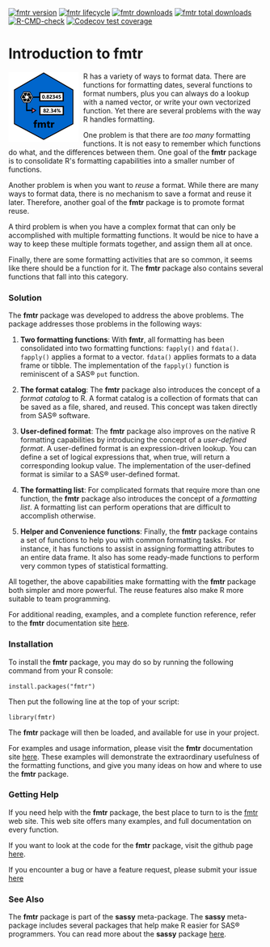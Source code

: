 <!-- badges: start -->

[![fmtr version](https://www.r-pkg.org/badges/version/fmtr)](https://cran.r-project.org/package=fmtr)
[![fmtr lifecycle](https://img.shields.io/badge/lifecycle-stable-blue.svg)](https://cran.r-project.org/package=fmtr)
[![fmtr downloads](https://cranlogs.r-pkg.org/badges/fmtr)](https://cran.r-project.org/package=fmtr)
[![fmtr total downloads](https://cranlogs.r-pkg.org/badges/grand-total/fmtr)](https://cran.r-project.org/package=fmtr)
[![R-CMD-check](https://github.com/dbosak01/fmtr/actions/workflows/R-CMD-check.yaml/badge.svg)](https://github.com/dbosak01/fmtr/actions/workflows/R-CMD-check.yaml)
[![Codecov test coverage](https://codecov.io/gh/dbosak01/fmtr/branch/master/graph/badge.svg)](https://app.codecov.io/gh/dbosak01/fmtr?branch=master)

<!-- badges: end -->

# Introduction to **fmtr**
<img src="man/images/fmtr_new.png" align="left" height="138px" style="height:138px;margin-right:10px"/>

R has a variety of ways to format data. There are functions for 
formatting dates, several functions to format numbers, plus you can always 
do a lookup with a named vector, or write your own vectorized function.  Yet
there are several problems with the way R handles formatting.

One problem is that there are *too many* formatting functions.  It is not
easy to remember which functions do what, and the differences between them.
One goal of the **fmtr** package is to consolidate R's formatting capabilities 
into a smaller number of functions.

Another problem is when you want to *reuse* a format. While there are many ways
to format data, there is no mechanism to save a format and reuse it later. 
Therefore, another goal of the **fmtr** package is to promote format reuse. 

A third problem is when you have a complex format that can only be 
accomplished with multiple formatting functions.  It would be nice to 
have a way to keep these multiple formats together, and assign them
all at once.

Finally, there are some formatting activities that are so common, it seems 
like there should be a function for it.  The **fmtr** package also contains
several functions that fall into this category.

### Solution

The **fmtr** package was developed to address the above problems.  The package
addresses those problems in the following ways:

1. **Two formatting functions**:  With **fmtr**, all formatting has been 
consolidated into two formatting functions: `fapply()` and `fdata()`.  `fapply()`
applies a format to a vector.  `fdata()` applies formats to a data
frame or tibble. The implementation of the `fapply()` function is 
reminiscent of a SAS® `put` function.

2. **The format catalog**: The **fmtr** package also introduces the concept
of a *format catalog* to R.  A format catalog is a collection of formats 
that can be saved as a file, shared, and reused. This concept was taken
directly from SAS® software.

3. **User-defined format**: The **fmtr** package also improves on the native R 
formatting capabilities by introducing the concept of a *user-defined format*. 
A user-defined format is an expression-driven lookup.  You can define a set 
of logical expressions that, when true, will return a corresponding lookup 
value. The implementation of the user-defined format is similar to 
a SAS® user-defined format.

4. **The formatting list**: For complicated formats that require more than
one function, the **fmtr** package also introduces the concept of a 
*formatting list*.  A formatting list can perform operations that are difficult
to accomplish otherwise.

5. **Helper and Convenience functions**: Finally, the **fmtr** package contains 
a set of functions to help you with common formatting tasks.
For instance, it has functions to assist 
in assigning formatting attributes to an entire data frame.  It also has
some ready-made functions to perform very common types of statistical 
formatting.

All together, the above capabilities make formatting with the **fmtr** package
both simpler and more powerful.  The reuse features also make R more suitable 
to team programming. 

For additional reading, examples, and a complete function reference, refer to
the **fmtr** documentation site [here](https://fmtr.r-sassy.org/articles/fmtr.html).

### Installation

To install the **fmtr** package, you
may do so by running the following command from your R console:

    install.packages("fmtr")


Then put the following line at the top of your script:

    library(fmtr)

The **fmtr** package will then be loaded, and available for use in your project.

For examples and usage information, please visit the **fmtr**
documentation site [here](https://fmtr.r-sassy.org/articles/fmtr.html).
These examples will demonstrate the 
extraordinary usefulness of the formatting functions, and give you many ideas
on how and where to use the **fmtr** package.

### Getting Help

If you need help with the **fmtr** package, the best place 
to turn to is the [fmtr](https://fmtr.r-sassy.org) web site. 
This web site offers many examples, and full
documentation on every function.  

If you want to look at the code for the **fmtr** package, visit the
github page [here](https://github.com/dbosak01/fmtr).

If you encounter a bug or have a feature request, please submit your
issue [here](https://github.com/dbosak01/fmtr/issues)

### See Also

The **fmtr** package is part of the **sassy** meta-package. 
The **sassy** meta-package includes several packages that help make R
easier for SAS® programmers.  You can read more about the **sassy** package
[here](https://sassy.r-sassy.org).

